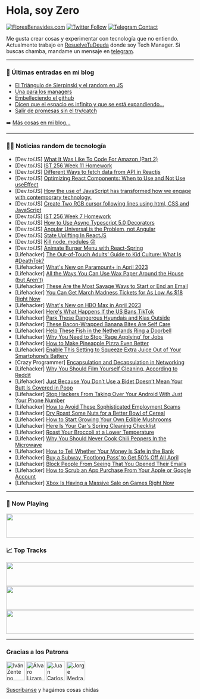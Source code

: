 # Hola, soy Zero

[![FloresBenavides.com](https://img.shields.io/website?down_message=oops&label=MiBlog&style=for-the-badge&up_message=online&url=https%3A%2F%2Ffloresbenavides.com)](https://floresbenavides.com) [![Twitter Follow](https://img.shields.io/twitter/follow/ZeroDragon?color=%231DA1F2&label=Follow&logo=twitter&logoColor=ffffff&style=for-the-badge)](https://twitter.com/zerodragon) [![Telegram Contact](https://img.shields.io/badge/escr%C3%ADbeme-ZeroDragon-%2326A5E4?style=for-the-badge&logo=telegram)](https://t.me/zerodragon)

Me gusta crear cosas y experimentar con tecnología que no entiendo.
Actualmente trabajo en [ResuelveTuDeuda](http://github.com/resuelve) donde soy Tech Manager.
Si buscas chamba, mandame un mensaje en [telegram](https://t.me/zerodragon).

---

### 📕 Últimas entradas en mi blog
<!-- BLOG-POST-LIST:START -->
- [El Triángulo de Sierpinski y el random en JS](https://floresbenavides.com/el-triangulo-de-sierpinski-y-el-random-en-js/)
- [Una para los managers](https://floresbenavides.com/una-para-los-managers/)
- [Embelleciendo el github](https://floresbenavides.com/embelleciendo-el-github/)
- [Dicen que el espacio es infinito y que se está expandiendo…](https://floresbenavides.com/dicen-que-el-espacio-es-infinito-y-que-se-esta-expandiendo/)
- [Salir de promesas sin el try/catch](https://floresbenavides.com/salir-de-promesas-sin-el-try-catch/)
<!-- BLOG-POST-LIST:END -->

➡️ [Más cosas en mi blog...](https://floresbenavides.com)

---

### 👨‍💻 Noticias random de tecnología
<!-- TECH-POSTS:START -->
- [Dev.to/JS] [What It Was Like To Code For Amazon &lpar;Part 2&rpar;](https://dev.to/bytebodger/what-it-was-like-to-code-for-amazon-part-2-5aon)
- [Dev.to/JS] [IST 256 Week 11 Homework](https://dev.to/rasaighul/ist-256-week-11-homework-3ndb)
- [Dev.to/JS] [Different Ways to fetch data from API in Reactjs](https://dev.to/msbalacse/different-ways-to-fetch-data-from-api-in-reactjs-298o)
- [Dev.to/JS] [Optimizing React Components: When to Use and Not Use useEffect](https://dev.to/yeshwanthkondraau45/optimizing-react-components-when-to-use-and-not-use-useeffect-e49)
- [Dev.to/JS] [How the use of JavaScript has transformed how we engage with contemporary technology.](https://dev.to/chidiebereomasi/how-the-use-of-javascript-has-transformed-how-we-engage-with-contemporary-technology-5e1a)
- [Dev.to/JS] [Create Two RGB cursor following lines using html, CSS and JavaScript](https://dev.to/awbscode/create-two-rgb-cursor-following-lines-using-html-css-and-javascript-11e8)
- [Dev.to/JS] [IST 256 Week 7 Homework](https://dev.to/rasaighul/ist-256-week-7-homework-311m)
- [Dev.to/JS] [How to Use Async Typescript 5.0 Decorators](https://dev.to/benank/how-to-use-async-typescript-50-decorators-116j)
- [Dev.to/JS] [Angular Universal is the Problem, not Angular](https://dev.to/jdgamble555/angular-universal-is-the-problem-not-angular-5801)
- [Dev.to/JS] [State Uplifting In ReactJS](https://dev.to/abhishek305/state-uplifting-in-reactjs-37lm)
- [Dev.to/JS] [Kill node_modules 😡](https://dev.to/itskunal/kill-nodemodules-38hp)
- [Dev.to/JS] [Animate Burger Menu with React-Spring](https://dev.to/pavophilip/animate-burger-menu-with-react-spring-4j1d)
- [Lifehacker] [The Out-of-Touch Adults’ Guide to Kid Culture: What Is #DeathTok?](https://lifehacker.com/the-out-of-touch-adults-guide-to-kid-culture-what-is-1850263009)
- [Lifehacker] [What&#39;s New on Paramount+ in April 2023](https://lifehacker.com/whats-new-on-paramount-in-april-2023-1850263032)
- [Lifehacker] [All the Ways You Can Use Wax Paper Around the House &lpar;but Aren&#39;t&rpar;](https://lifehacker.com/all-the-ways-you-can-use-wax-paper-around-the-house-bu-1850262074)
- [Lifehacker] [These Are the Most Savage Ways to Start or End an Email](https://lifehacker.com/these-are-the-most-savage-ways-to-start-or-end-an-email-1850260223)
- [Lifehacker] [You Can Get March Madness Tickets for As Low As $18 Right Now](https://lifehacker.com/you-can-get-march-madness-tickets-for-as-low-as-18-rig-1850261888)
- [Lifehacker] [What&#39;s New on HBO Max in April 2023](https://lifehacker.com/whats-new-on-hbo-max-in-april-2023-1850261885)
- [Lifehacker] [Here&#39;s What Happens If the US Bans TikTok](https://lifehacker.com/heres-what-happens-if-the-us-bans-tiktok-1850261170)
- [Lifehacker] [Park These Dangerous Hyundais and Kias Outside](https://lifehacker.com/park-these-dangerous-hyundais-and-kias-outside-1850257677)
- [Lifehacker] [These Bacon-Wrapped Banana Bites Are Self Care](https://lifehacker.com/these-bacon-wrapped-banana-bites-are-self-care-1850258827)
- [Lifehacker] [Help These Fish in the Netherlands Ring a Doorbell](https://lifehacker.com/help-these-fish-in-the-netherlands-ring-a-doorbell-1850258433)
- [Lifehacker] [Why You Need to Stop ‘Rage Applying’ for Jobs](https://lifehacker.com/why-you-need-to-stop-rage-applying-for-jobs-1850258293)
- [Lifehacker] [How to Make Pineapple Pizza Even Better](https://lifehacker.com/how-to-make-pineapple-pizza-even-better-1850258012)
- [Lifehacker] [Enable This Setting to Squeeze Extra Juice Out of Your Smartphone’s Battery](https://lifehacker.com/enable-this-setting-to-squeeze-extra-juice-out-of-your-1850258011)
- [Crazy Programmer] [Encapsulation and Decapsulation in Networking](https://www.thecrazyprogrammer.com/2023/03/encapsulation-and-decapsulation-in-networking.html)
- [Lifehacker] [Why You Should Film Yourself Cleaning, According to Reddit](https://lifehacker.com/why-you-should-film-yourself-cleaning-according-to-red-1850257796)
- [Lifehacker] [Just Because You Don’t Use a Bidet Doesn’t Mean Your Butt Is Covered in Poop](https://lifehacker.com/just-because-you-don-t-use-a-bidet-doesn-t-mean-your-bu-1850254040)
- [Lifehacker] [Stop Hackers From Taking Over Your Android With Just Your Phone Number](https://lifehacker.com/stop-hackers-from-taking-over-your-android-with-just-yo-1850256819)
- [Lifehacker] [How to Avoid These Sophisticated Employment Scams](https://lifehacker.com/how-to-avoid-these-sophisticated-employment-scams-1850254679)
- [Lifehacker] [Dry Roast Some Nuts for a Better Bowl of Cereal](https://lifehacker.com/dry-roast-some-nuts-for-a-better-bowl-of-cereal-1850254048)
- [Lifehacker] [How to Start Growing Your Own Edible Mushrooms](https://lifehacker.com/how-to-start-growing-your-own-edible-mushrooms-1850255627)
- [Lifehacker] [Here Is Your Car&#39;s Spring Cleaning Checklist](https://lifehacker.com/here-is-your-cars-spring-cleaning-checklist-1850253441)
- [Lifehacker] [Roast Your Broccoli at a Lower Temperature](https://lifehacker.com/roast-your-broccoli-at-a-lower-temperature-1850253028)
- [Lifehacker] [Why You Should Never Cook Chili Peppers In the Microwave](https://lifehacker.com/why-you-should-never-cook-chili-peppers-in-the-microwav-1850254355)
- [Lifehacker] [How to Tell Whether Your Money Is Safe in the Bank](https://lifehacker.com/how-to-tell-whether-your-money-is-safe-in-the-bank-1850253688)
- [Lifehacker] [Buy a Subway ‘Footlong Pass’ to Get 50% Off All April](https://lifehacker.com/buy-a-subway-footlong-pass-to-get-50-off-all-april-1850248573)
- [Lifehacker] [Block People From Seeing That You Opened Their Emails](https://lifehacker.com/block-people-from-seeing-that-you-opened-their-emails-1850253379)
- [Lifehacker] [How to Scrub an App Purchase From Your Apple or Google Account](https://lifehacker.com/how-to-scrub-an-app-purchase-from-your-apple-or-google-1850252395)
- [Lifehacker] [Xbox Is Having a Massive Sale on Games Right Now](https://lifehacker.com/xbox-is-having-a-massive-sale-on-games-right-now-1850253578)<!-- TECH-POSTS:END -->

---

### 🎵 Now Playing
<a href="https://spotify-now-playing-dun.vercel.app/now-playing?open"><img src="https://spotify-now-playing-dun.vercel.app/now-playing" width="540" height="64"></a>

### 📈 Top Tracks
<a href="https://spotify-now-playing-dun.vercel.app/top-tracks?i=1&open"><img src="https://spotify-now-playing-dun.vercel.app/top-tracks?i=1" width="540" height="64"></a>
<a href="https://spotify-now-playing-dun.vercel.app/top-tracks?i=2&open"><img src="https://spotify-now-playing-dun.vercel.app/top-tracks?i=2" width="540" height="64"></a>
<a href="https://spotify-now-playing-dun.vercel.app/top-tracks?i=3&open"><img src="https://spotify-now-playing-dun.vercel.app/top-tracks?i=3" width="540" height="64"></a>

---

### Gracias a los Patrons
[<img src="https://avatars.githubusercontent.com/u/243380?v=4" alt="Iván Zenteno" width="50px">](https://github.com/k001) [<img src="https://avatars.githubusercontent.com/u/19955639?v=4" alt="Álvaro Lizama" width="50px">](https://github.com/alvarolizama) [<img src="https://avatars.githubusercontent.com/u/2718753?v=4" alt="Juan Carlos Ruiz" width="50px">](https://github.com/JuanCrg90) [<img src="https://avatars.githubusercontent.com/u/37025?v=4" alt="Jorge Medrano" width="50px">](https://github.com/h1pp1e) 

[Suscríbanse](https://www.patreon.com/zerodragon) y hagámos cosas chidas
